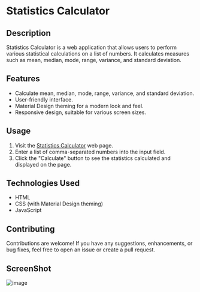 # Statistics Calculator



## Description

Statistics Calculator is a web application that allows users to perform various statistical calculations on a list of numbers. It calculates measures such as mean, median, mode, range, variance, and standard deviation.

## Features

- Calculate mean, median, mode, range, variance, and standard deviation.
- User-friendly interface.
- Material Design theming for a modern look and feel.
- Responsive design, suitable for various screen sizes.

## Usage

1. Visit the [Statistics Calculator](https://yashendra25.github.io/SMUR-MiniProject/) web page.
2. Enter a list of comma-separated numbers into the input field.
3. Click the "Calculate" button to see the statistics calculated and displayed on the page.

## Technologies Used

- HTML
- CSS (with Material Design theming)
- JavaScript

## Contributing

Contributions are welcome! If you have any suggestions, enhancements, or bug fixes, feel free to open an issue or create a pull request.



## ScreenShot
![image](https://github.com/Yashendra25/SMUR-MiniProject/assets/100985842/3681ff44-cc06-471c-baeb-314dd2a8a7e5)



